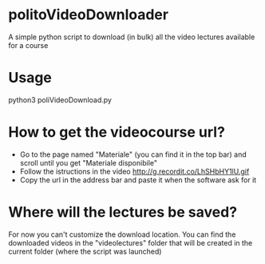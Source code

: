 # politoVideoDownloader
A simple python script to download (in bulk) all the video lectures available for a course

# Usage
python3 poliVideoDownload.py

# How to get the videocourse url?
- Go to the page named "Materiale" (you can find it in the top bar) and scroll until you get "Materiale disponibile"
- Follow the istructions in the video http://g.recordit.co/LhSHbHY1lU.gif
- Copy the url in the address bar and paste it when the software ask for it

# Where will the lectures be saved?
For now you can't customize the download location.
You can find the downloaded videos in the "videolectures" folder that will be created in the current folder (where the script was launched)

